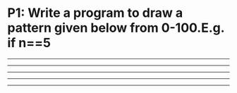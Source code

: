 # P1: Write a program to draw a pattern given below from 0-100.E.g. if n==5

*****
*****
*****
*****
*****